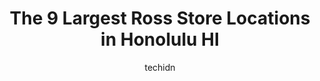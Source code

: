 ---
layout: ampstory
image: https://i0.wp.com/www.depkes.org/wp-content/uploads/2023/06/ross-0-in-honolulu-hi-1685966509.jpeg?resize=640,853
author: techidn
featured: false
description: Discover the impressive array of Ross options in Honolulu HI, where you can find 9 of the largest Ross establishments in the area. From renowned classics to hidden gems, Honolulu HI offers a
title: The 9 Largest Ross Store Locations in Honolulu HI
cover:
   title: The 9 Largest Ross Store Locations in Honolulu HI
   subtitle: Rickpate
   background: https://www.depkes.org/wp-content/uploads/2023/06/ross-0-in-honolulu-hi-1685966509.jpeg

pages: 
 - layout: thirds
   top: <h1>#1 Ross Dress for Less</h1>
   bottom: "<p>Treasure Hunters delight. On the corner - 2 levels.Bags, boots, swimwear to electronic gadgets, with jewellery and fragrances thrown in for good measure. Bring your credi</p>"
   background: https://www.depkes.org/wp-content/uploads/2023/06/ross-1-in-honolulu-hi-1685966510.jpeg
   backgroundblur: true
 - layout: thirds
   top: <h1>#2 Ross Dress for Less</h1>
   bottom: "<p>1450 Ala Moana Blvd Spc 1043, Honolulu, HI 96814, United States</p>"
   background: https://www.depkes.org/wp-content/uploads/2023/06/ross-2-in-honolulu-hi-1685966510.jpeg
   cta:
      link: https://www.depkes.org/blog/the-9-largest-ross-store-locations-in-honolulu-hi/
      text: The 9 Largest Ross Store Locations in Honolulu HI
 - layout: thirds
   top: <h1>#3 Ross Dress for Less</h1>
   bottom: "<p>500 N Nimitz Hwy Ste A, Honolulu, HI 96817, United States</p>"
   background: https://www.depkes.org/wp-content/uploads/2023/06/ross-3-in-honolulu-hi-1685966511.jpeg
   cta:
      link: https://www.depkes.org/blog/the-9-largest-ross-store-locations-in-honolulu-hi/
      text: The 9 Largest Ross Store Locations in Honolulu HI
 - layout: thirds
   top: <h1>#4 Ross Dress for Less</h1>
   bottom: "<p>1045 Fort Street Mall, Honolulu, HI 96813, United States</p>"
   background: https://images.unsplash.com/photo-1534312527009-56c7016453e6?ixlib=rb-4.0.3&ixid=MnwxMjA3fDB8MHxwaG90by1wYWdlfHx8fGVufDB8fHx8&auto=format&fit=crop&w=640&h=853&q=80
   cta:
      link: https://www.depkes.org/blog/the-9-largest-ross-store-locations-in-honolulu-hi/
      text: The 9 Largest Ross Store Locations in Honolulu HI
 - layout: thirds
   top: <h1>#5 Ross Dress for Less</h1>
   bottom: "<p>98-1005 Moanalua Rd, Aiea, HI 96701, United States</p>"
   background: https://images.unsplash.com/photo-1604871000636-074fa5117945?ixlib=rb-4.0.3&ixid=MnwxMjA3fDB8MHxwaG90by1wYWdlfHx8fGVufDB8fHx8&auto=format&fit=crop&w=640&h=853&q=80
   cta:
      link: https://www.depkes.org/blog/the-9-largest-ross-store-locations-in-honolulu-hi/
      text: The 9 Largest Ross Store Locations in Honolulu HI
 - layout: thirds
   top: <h1>#6 Ross Dress for Less</h1>
   bottom: "<p>4211 Waialae Ave, Honolulu, HI 96816, United States</p>"
   background: https://images.unsplash.com/photo-1536745287225-21d689278fd1?ixlib=rb-4.0.3&ixid=MnwxMjA3fDB8MHxwaG90by1wYWdlfHx8fGVufDB8fHx8&auto=format&fit=crop&w=640&h=853&q=80
   cta:
      link: https://www.depkes.org/blog/the-9-largest-ross-store-locations-in-honolulu-hi/
      text: The 9 Largest Ross Store Locations in Honolulu HI
 - layout: thirds
   top: <h1>#7 Ross Dress for Less</h1>
   bottom: "<p>333 Keahole St, Honolulu, HI 96825, United States</p>"
   background: https://images.unsplash.com/photo-1549241520-425e3dfc01cb?ixlib=rb-4.0.3&ixid=MnwxMjA3fDB8MHxwaG90by1wYWdlfHx8fGVufDB8fHx8&auto=format&fit=crop&w=640&h=853&q=80
   cta:
      link: https://www.depkes.org/blog/the-9-largest-ross-store-locations-in-honolulu-hi/
      text: The 9 Largest Ross Store Locations in Honolulu HI
 - layout: thirds
   middle: Continue reading...
   background: https://images.unsplash.com/photo-1522441815192-d9f04eb0615c?ixlib=rb-4.0.3&ixid=MnwxMjA3fDB8MHxwaG90by1wYWdlfHx8fGVufDB8fHx8&auto=format&fit=crop&w=640&h=853&q=80
   cta:
      link: https://www.depkes.org/blog/the-9-largest-ross-store-locations-in-honolulu-hi/
      text: The 9 Largest Ross Store Locations in Honolulu HI
      
---